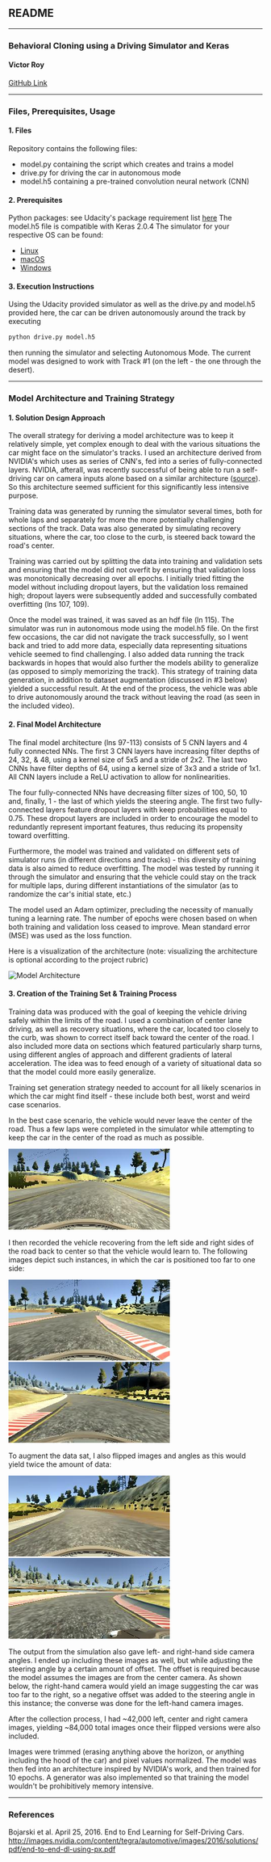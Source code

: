 ## **README**
---

### **Behavioral Cloning using a Driving Simulator and Keras**

#### **Victor Roy**

[GitHub Link](https://github.com/soniccrhyme/SDND-Project_3)

---

[//]: # (Image References)

[image1]: ./report_images/model_architecture.jpg "Model Visualization"
[image2]: ./report_images/center_driving.jpg "Center Lane Driving"
[image3]: ./report_images/right_recovery.jpg "Right Recovery Image"
[image4]: ./report_images/left_recovery.jpg "Left Recovery Image"
[image5]: ./report_images/og_image.jpg "Original Image"
[image6]: ./report_images/flipped_image.jpg "Flipped Image"
[image5]: ./report_images/camera_center.jpg "Center Camera View"
[image6]: ./report_images/camera_right.jpg "Right Camera View"
[image7]: ./report_images/camera_left.jpg "Left Camera View"


### Files, Prerequisites, Usage

#### 1. Files

Repository contains the following files:
* model.py containing the script which creates and trains a model
* drive.py for driving the car in autonomous mode
* model.h5 containing a pre-trained convolution neural network (CNN)

#### 2. Prerequisites

Python packages: see Udacity's package requirement list [here](https://github.com/udacity/CarND-Term1-Starter-Kit/blob/master/environment.yml)
The model.h5 file is compatible with Keras 2.0.4
The simulator for your respective OS can be found:
* [Linux](https://d17h27t6h515a5.cloudfront.net/topher/2017/February/58ae46bb_linux-sim/linux-sim.zip)
* [macOS](https://d17h27t6h515a5.cloudfront.net/topher/2017/February/58ae4594_mac-sim.app/mac-sim.app.zip)
* [Windows](https://d17h27t6h515a5.cloudfront.net/topher/2017/February/58ae4419_windows-sim/windows-sim.zip)

#### 3. Execution Instructions
Using the Udacity provided simulator as well as the drive.py and model.h5 provided here, the car can be driven autonomously around the track by executing
```sh
python drive.py model.h5
```
then running the simulator and selecting Autonomous Mode. The current model was designed to work with Track #1 (on the left - the one through the desert).

---

### Model Architecture and Training Strategy

#### 1. Solution Design Approach

The overall strategy for deriving a model architecture was to keep it relatively simple, yet complex enough to deal with the various situations the car might face on the simulator's tracks. I used an architecture derived from NVIDIA's which uses as series of CNN's, fed into a series of fully-connected layers. NVIDIA, afterall, was recently successful of being able to run a self-driving car on camera inputs alone based on a similar architecture ([source](http://images.nvidia.com/content/tegra/automotive/images/2016/solutions/pdf/end-to-end-dl-using-px.pdf)). So this architecture seemed sufficient for this significantly less intensive purpose.

Training data was generated by running the simulator several times, both for whole laps and separately for more the more potentially challenging sections of the track. Data was also generated by simulating recovery situations, where the car, too close to the curb, is steered back toward the road's center.

Training was carried out by splitting the data into training and validation sets and ensuring that the model did not overfit by ensuring that validation loss was monotonically decreasing over all epochs. I initially tried fitting the model without including dropout layers, but the validation loss remained high; dropout layers were subsequently added and successfully combated overfitting (lns 107, 109).

Once the model was trained, it was saved as an hdf file (ln 115). The simulator was run in autonomous mode using the model.h5 file. On the first few occasions, the car did not navigate the track successfully, so I went back and tried to add more data, especially data representing situations vehicle seemed to find challenging. I also added data running the track backwards in hopes that would also further the models ability to generalize (as opposed to simply memorizing the track). This strategy of training data generation, in addition to dataset augmentation (discussed in #3 below) yielded a successful result. At the end of the process, the vehicle was able to drive autonomously around the track without leaving the road (as seen in the included video).

#### 2. Final Model Architecture

The final model architecture (lns 97-113) consists of 5 CNN layers and 4 fully connected NNs. The first 3 CNN layers have increasing filter depths of 24, 32, & 48, using a kernel size of 5x5 and a stride of 2x2. The last two CNNs have filter depths of 64, using a kernel size of 3x3 and a stride of 1x1. All CNN layers include a ReLU activation to allow for nonlinearities.

The four fully-connected NNs have decreasing filter sizes of 100, 50, 10 and, finally, 1 - the last of which yields the steering angle. The first two fully-connected layers feature dropout layers with keep probabilities equal to 0.75. These dropout layers are included in order to encourage the model to redundantly represent important features, thus reducing its propensity toward overfitting.

Furthermore, the model was trained and validated on different sets of simulator runs (in different directions and tracks) - this diversity of training data is also aimed to reduce overfitting. The model was tested by running it through the simulator and ensuring that the vehicle could stay on the track for multiple laps, during different instantiations of the simulator (as to randomize the car's initial state, etc.)

The model used an Adam optimizer, precluding the necessity of manually tuning a learning rate. The number of epochs were chosen based on when both training and validation loss ceased to improve. Mean standard error (MSE) was used as the loss function.

Here is a visualization of the architecture (note: visualizing the architecture is optional according to the project rubric)

![Model Architecture][image1]


#### 3. Creation of the Training Set & Training Process

Training data was produced with the goal of keeping the vehicle driving safely within the limits of the road. I used a combination of center lane driving, as well as recovery situations, where the car, located too closely to the curb, was shown to correct itself back toward the center of the road. I also included more data on sections which featured particularly sharp turns, using different angles of approach and different gradients of lateral acceleration. The idea was to feed enough of a variety of situational data so that the model could more easily generalize.

Training set generation strategy needed to account for all likely scenarios in which the car might find itself - these include both best, worst and weird case scenarios.

In the best case scenario, the vehicle would never leave the center of the road. Thus a few laps were completed in the simulator while attempting to keep the car in the center of the road as much as possible.  

![Center Lane Driving][image2]

I then recorded the vehicle recovering from the left side and right sides of the road back to center so that the vehicle would learn to. The following images depict such instances, in which the car is positioned too far to one side:

![Right-Hand Side Recovery][image3]
![Left-Hand Side Recovery][image4]

To augment the data sat, I also flipped images and angles as this would yield twice the amount of data:

![Original Image][image6]
![Flipped Image][image7]

The output from the simulation also gave left- and right-hand side camera angles. I ended up including these images as well, but while adjusting the steering angle by a certain amount of offset. The offset is required because the model assumes the images are from the center camera. As shown below, the right-hand camera would yield an image suggesting the car was too far to the right, so a negative offset was added to the steering angle in this instance; the converse was done for the left-hand camera images.

After the collection process, I had ~42,000 left, center and right camera images, yielding ~84,000 total images once their flipped versions were also included.  

Images were trimmed (erasing anything above the horizon, or anything including the hood of the car) and pixel values normalized. The model was then fed into an architecture inspired by NVIDIA's work, and then trained for 10 epochs. A generator was also implemented so that training the model wouldn't be prohibitively memory intensive. 

---

### References

Bojarski et al. April 25, 2016. End to End Learning for Self-Driving Cars. http://images.nvidia.com/content/tegra/automotive/images/2016/solutions/pdf/end-to-end-dl-using-px.pdf
